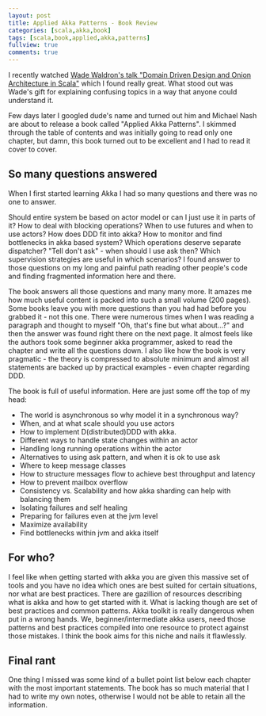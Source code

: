 ```yaml
---
layout: post
title: Applied Akka Patterns - Book Review
categories: [scala,akka,book]
tags: [scala,book,applied,akka,patterns]
fullview: true
comments: true
---
```



I recently watched [Wade Waldron's talk "Domain Driven Design and Onion Architecture in Scala"](https://youtu.be/MnNeDXg3Qao) 
which I found really great. What stood out was Wade's gift for explaining confusing topics
 in a way that anyone could understand it. 
 
 Few days later I googled dude's name and turned out him and Michael Nash are 
about to release a book called "Applied Akka Patterns". I skimmed through the table of contents 
and was initially going to read only one chapter, but damn, this book turned out to be excellent and I had to read it cover to cover.

## So many questions answered

When I first started learning Akka I had so many questions and there was no one to answer.

Should entire system be based on actor model or can I just use it in parts of it?
How to deal with blocking operations? When to use futures and when to use actors?
How does DDD fit into akka? How to monitor and find bottlenecks in akka based system? 
Which operations deserve separate dispatcher? "Tell don't ask" - when should I use ask then? 
Which supervision strategies are useful in which scenarios?
I found answer to those questions on my long and painful path reading other people's code and 
finding fragmented information here and there.

The book answers all those questions and many many more. It amazes me how much useful content is packed into such a small volume (200 pages).
Some books leave you with more questions than you had had before you grabbed it - not this one. There were numerous times when I was reading a paragraph and thought to myself "Oh, that's fine but what about...?" and then
the answer was found right there on the next page. It almost feels like the authors took some beginner akka programmer, asked
to read the chapter and write all the questions down.
I also like how the book is very pragmatic - the theory is compressed to absolute minimum and almost all statements are backed up by practical examples - even chapter regarding DDD.

The book is full of useful information. Here are just some off the top of my head:

* The world is asynchronous so why model it in a synchronous way?
* When, and at what scale should you use actors
* How to implement D(distributed)DDD with akka.
* Different ways to handle state changes within an actor
* Handling long running operations within the actor
* Alternatives to using ask pattern, and when it is ok to use ask
* Where to keep message classes
* How to structure messages flow to achieve best throughput and latency
* How to prevent mailbox overflow
* Consistency vs. Scalability and how akka sharding can help with balancing them
* Isolating failures and self healing
* Preparing for failures even at the jvm level
* Maximize availability
* Find bottlenecks within jvm and akka itself


## For who?

I feel like when getting started with akka you are given this massive set of tools and you have no idea
which ones are best suited for certain situations, nor what are best practices.
There are gazillion of resources describing what is akka and how to get started with it. 
What is lacking though are set of best practices and common patterns.
Akka toolkit is really dangerous when put in a wrong hands. We, beginner/intermediate akka users, need those patterns and best practices 
compiled into one resource to protect against those mistakes. I think the book aims for this niche and nails it flawlessly.

## Final rant

One thing I missed was some kind of a bullet point list below each chapter with the most important statements. The book has so much material
that I had to write my own notes, otherwise I would not be able to retain all the information.






